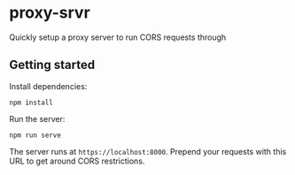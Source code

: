 # proxy-srvr

Quickly setup a proxy server to run CORS requests through

## Getting started

Install dependencies:

`npm install`

Run the server:

`npm run serve`

The server runs at `https://localhost:8000`. Prepend your requests with this URL to get around CORS restrictions.
